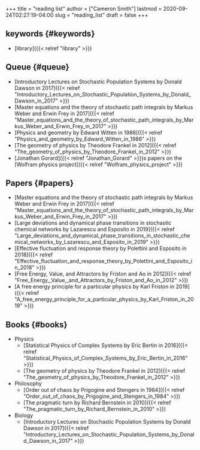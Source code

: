 +++
title = "reading list"
author = ["Cameron Smith"]
lastmod = 2020-09-24T02:27:19-04:00
slug = "reading_list"
draft = false
+++

## keywords {#keywords}

-   [library]({{< relref "library" >}})


## Queue {#queue}

-   [Introductory Lectures on Stochastic Population Systems by Donald Dawson in 2017]({{< relref "Introductory_Lectures_on_Stochastic_Population_Systems_by_Donald_Dawson_in_2017" >}})
-   [Master equations and the theory of stochastic path integrals by Markus Weber and Erwin Frey in 2017]({{< relref "Master_equations_and_the_theory_of_stochastic_path_integrals_by_Markus_Weber_and_Erwin_Frey_in_2017" >}})
-   [Physics and geometry by Edward Witten in 1986]({{< relref "Physics_and_geometry_by_Edward_Witten_in_1986" >}})
-   [The geometry of physics by Theodore Frankel in 2012]({{< relref "The_geometry_of_physics_by_Theodore_Frankel_in_2012" >}})
-   [Jonathan Gorard]({{< relref "Jonathan_Gorard" >}})s papers on the [Wolfram physics project]({{< relref "Wolfram_physics_project" >}})


## Papers {#papers}

-   [Master equations and the theory of stochastic path integrals by Markus Weber and Erwin Frey in 2017]({{< relref "Master_equations_and_the_theory_of_stochastic_path_integrals_by_Markus_Weber_and_Erwin_Frey_in_2017" >}})
-   [Large deviations and dynamical phase transitions in stochastic chemical networks by Lazarescu and Esposito in 2019]({{< relref "Large_deviations_and_dynamical_phase_transitions_in_stochastic_chemical_networks_by_Lazarescu_and_Esposito_in_2019" >}})
-   [Effective fluctuation and response theory by Polettini and Esposito in 2018]({{< relref "Effective_fluctuation_and_response_theory_by_Polettini_and_Esposito_in_2018" >}})
-   [Free Energy, Value, and Attractors by Friston and Ao in 2012]({{< relref "Free_Energy,_Value,_and_Attractors_by_Friston_and_Ao_in_2012" >}})
-   [A free energy principle for a particular physics by Karl Friston in 2019]({{< relref "A_free_energy_principle_for_a_particular_physics_by_Karl_Friston_in_2019" >}})


## Books {#books}

-   Physics
    -   [Statistical Physics of Complex Systems by Eric Bertin in 2016]({{< relref "Statistical_Physics_of_Complex_Systems_by_Eric_Bertin_in_2016" >}})
    -   [The geometry of physics by Theodore Frankel in 2012]({{< relref "The_geometry_of_physics_by_Theodore_Frankel_in_2012" >}})
-   Philosophy
    -   [Order out of chaos by Prigogine and Stengers in 1984]({{< relref "Order_out_of_chaos_by_Prigogine_and_Stengers_in_1984" >}})
    -   [The pragmatic turn by Richard Bernstein in 2010]({{< relref "The_pragmatic_turn_by_Richard_Bernstein_in_2010" >}})
-   Biology
    -   [Introductory Lectures on Stochastic Population Systems by Donald Dawson in 2017]({{< relref "Introductory_Lectures_on_Stochastic_Population_Systems_by_Donald_Dawson_in_2017" >}})
